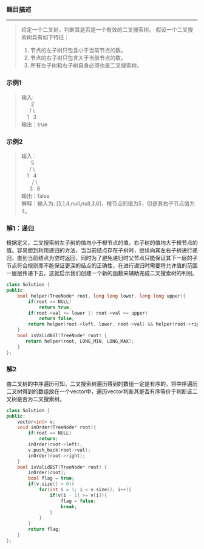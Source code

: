 ### 题目描述
***

> 给定一个二叉树，判断其是否是一个有效的二叉搜索树。
> 假设一个二叉搜索树具有如下特征：
> 1.    节点的左子树只包含小于当前节点的数。
> 2.    节点的右子树只包含大于当前节点的数。
> 3.    所有左子树和右子树自身必须也是二叉搜索树。

### 示例1
> 输入:  
> &nbsp;&ensp;&emsp;2  
> &ensp;&emsp;/&nbsp;\  
> &emsp;1&nbsp;&ensp;3  
> 输出：true

### 示例2
> 输入：  
> &nbsp;&ensp;&emsp;5  
> &ensp;&emsp;/&nbsp;\  
> &emsp;1&nbsp;&ensp;4  
> &emsp;&emsp;/&nbsp;\  
> &emsp;&ensp;3&nbsp;&ensp;6  
> 输出：false  
> 解释：输入为: [5,1,4,null,null,3,6]，根节点的值为5，但是其右子节点值为4。

### 解1：递归
根据定义，二叉搜索树左子树的值均小于根节点的值，右子树的值均大于根节点的值。容易想到利用递归的方法，当当前结点存在子树时，继续向其左右子树进行递归，直到当前结点为空时返回，同时为了避免递归时父节点只能保证其下一层的子节点符合规则而不能保证更深的结点的正确性，在进行递归时需要将允许值的范围一层层传递下去，这就启示我们创建一个新的函数来辅助完成二叉搜索树的判别。
```C++
class Solution {
public:
    bool helper(TreeNode* root, long long lower, long long upper){
        if(root == NULL)
            return true;
        if(root->val <= lower || root->val >= upper)
            return false;
        return helper(root->left, lower, root->val) && helper(root->right, root->val, upper);
    }
    bool isValidBST(TreeNode* root) {
       return helper(root, LONG_MIN, LONG_MAX);
    }
};
```

### 解2
由二叉树的中序遍历可知，二叉搜索树遍历得到的数组一定是有序的，将中序遍历二叉树得到的数组放在一个vector中，遍历vector判断其是否有序等价于判断该二叉树是否为二叉搜索树。
```C++
class Solution {
public:
    vector<int> v;
    void inOrder(TreeNode* root){
        if(root == NULL)
            return;
        inOrder(root->left);
        v.push_back(root->val);
        inOrder(root->right);
    }
    bool isValidBST(TreeNode* root) {
        inOrder(root);
        bool flag = true;
        if(v.size() > 0){
            for(int i = 1; i < v.size(); i++){
                if(v[i - 1] >= v[i]){
                    flag = false;
                    break;
                }
            }
        }
        return flag;
    }
};
```